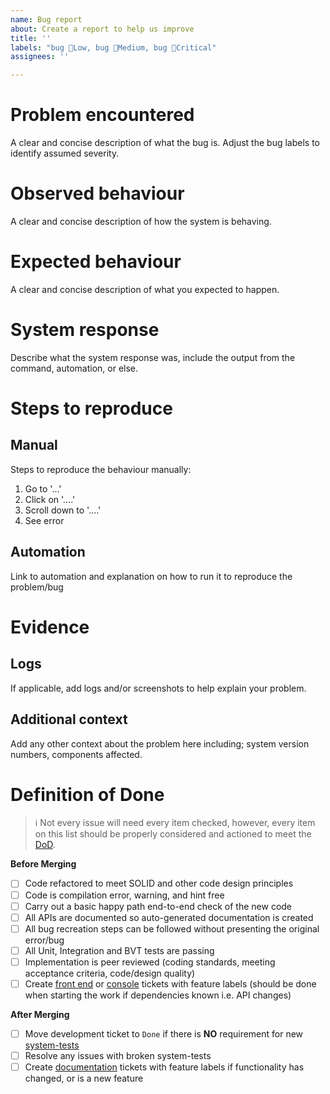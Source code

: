 ```yaml
---
name: Bug report
about: Create a report to help us improve
title: ''
labels: "bug 🐞Low, bug 🐞Medium, bug 🐞Critical"
assignees: ''

---
```


# Problem encountered
A clear and concise description of what the bug is. Adjust the bug labels to identify assumed severity.

# Observed behaviour
A clear and concise description of how the system is behaving.

# Expected behaviour
A clear and concise description of what you expected to happen.

# System response
Describe what the system response was, include the output from the command, automation, or else.

# Steps to reproduce

## Manual
Steps to reproduce the behaviour manually:
1. Go to '...'
2. Click on '....'
3. Scroll down to '....'
4. See error

## Automation
Link to automation and explanation on how to run it to reproduce the problem/bug

# Evidence

## Logs
If applicable, add logs and/or screenshots to help explain your problem.

## Additional context
Add any other context about the problem here including; system version numbers, components affected.

# Definition of Done
>ℹ️ Not every issue will need every item checked, however, every item on this list should be properly considered and actioned to meet the [DoD](https://github.com/vegaprotocol/vega/blob/develop/DEFINITION_OF_DONE.md).

**Before Merging**
- [ ] Code refactored to meet SOLID and other code design principles
- [ ] Code is compilation error, warning, and hint free
- [ ] Carry out a basic happy path end-to-end check of the new code
- [ ] All APIs are documented so auto-generated documentation is created
- [ ] All bug recreation steps can be followed without presenting the original error/bug
- [ ] All Unit, Integration and BVT tests are passing
- [ ] Implementation is peer reviewed (coding standards, meeting acceptance criteria, code/design quality)
- [ ] Create [front end](https://github.com/vegaprotocol/token-frontend/issues) or [console](https://github.com/vegaprotocol/console/issues) tickets with feature labels (should be done when starting the work if dependencies known i.e. API changes)

**After Merging**
- [ ] Move development ticket to `Done` if there is **NO** requirement for new [system-tests](https://github.com/vegaprotocol/system-tests/issues)
- [ ] Resolve any issues with broken system-tests
- [ ] Create [documentation](https://github.com/vegaprotocol/documentation/issues) tickets with feature labels if functionality has changed, or is a new feature
